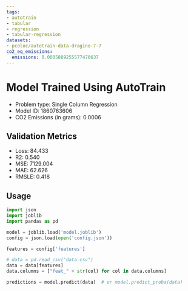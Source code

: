 ```yaml
---
tags:
- autotrain
- tabular
- regression
- tabular-regression
datasets:
- pcoloc/autotrain-data-dragino-7-7
co2_eq_emissions:
  emissions: 0.0005889255577470637
---
```


# Model Trained Using AutoTrain

- Problem type: Single Column Regression
- Model ID: 1860763606
- CO2 Emissions (in grams): 0.0006

## Validation Metrics

- Loss: 84.433
- R2: 0.540
- MSE: 7129.004
- MAE: 62.626
- RMSLE: 0.418

## Usage

```python
import json
import joblib
import pandas as pd

model = joblib.load('model.joblib')
config = json.load(open('config.json'))

features = config['features']

# data = pd.read_csv("data.csv")
data = data[features]
data.columns = ["feat_" + str(col) for col in data.columns]

predictions = model.predict(data)  # or model.predict_proba(data)

```